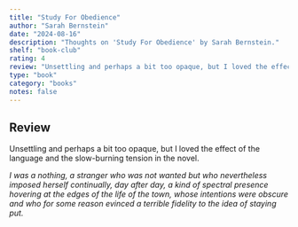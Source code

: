 ```yaml
---
title: "Study For Obedience"
author: "Sarah Bernstein"
date: "2024-08-16"
description: "Thoughts on 'Study For Obedience' by Sarah Bernstein."
shelf: "book-club"
rating: 4
review: "Unsettling and perhaps a bit too opaque, but I loved the effect of the language and the slow-burning tension in the novel.<br/><br/><i>I was a nothing, a stranger who was not wanted but who nevertheless imposed herself continually, day after day, a kind of spectral presence hovering at the edges of the life of the town, whose intentions were obscure and who for some reason evinced a terrible fidelity to the idea of staying put.</i>"
type: "book"
category: "books"
notes: false
---
```


## Review

Unsettling and perhaps a bit too opaque, but I loved the effect of the language and the slow-burning tension in the novel.

_I was a nothing, a stranger who was not wanted but who nevertheless imposed herself continually, day after day, a kind of spectral presence hovering at the edges of the life of the town, whose intentions were obscure and who for some reason evinced a terrible fidelity to the idea of staying put._
